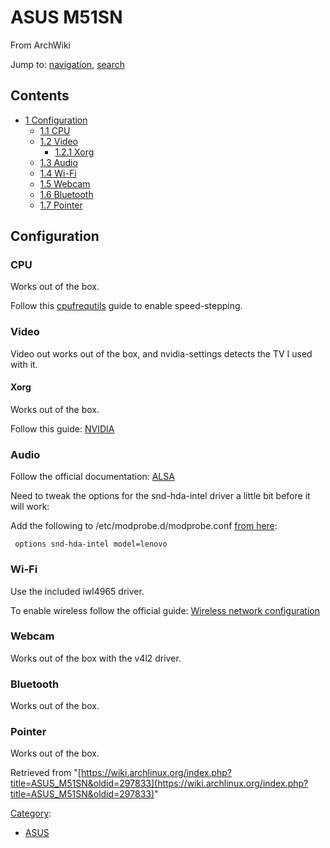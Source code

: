 # ASUS M51SN

From ArchWiki

Jump to: [navigation](#column-one), [search](#searchInput)

## Contents

*   [1 Configuration](#Configuration)
    *   [1.1 CPU](#CPU)
    *   [1.2 Video](#Video)
        *   [1.2.1 Xorg](#Xorg)
    *   [1.3 Audio](#Audio)
    *   [1.4 Wi-Fi](#Wi-Fi)
    *   [1.5 Webcam](#Webcam)
    *   [1.6 Bluetooth](#Bluetooth)
    *   [1.7 Pointer](#Pointer)

## Configuration

### CPU

Works out of the box.

Follow this [cpufrequtils](/index.php/Cpufrequtils "Cpufrequtils") guide to enable speed-stepping.

### Video

Video out works out of the box, and nvidia-settings detects the TV I used with it.

#### Xorg

Works out of the box.

Follow this guide: [NVIDIA](/index.php/NVIDIA "NVIDIA")

### Audio

Follow the official documentation: [ALSA](/index.php/ALSA "ALSA")

Need to tweak the options for the snd-hda-intel driver a little bit before it will work:

Add the following to /etc/modprobe.d/modprobe.conf [from here](http://gentoo-wiki.com/HARDWARE_Asus_M51Sn):

```
 options snd-hda-intel model=lenovo

```

### Wi-Fi

Use the included iwl4965 driver.

To enable wireless follow the official guide: [Wireless network configuration](/index.php/Wireless_network_configuration "Wireless network configuration")

### Webcam

Works out of the box with the v4l2 driver.

### Bluetooth

Works out of the box.

### Pointer

Works out of the box.

Retrieved from "[https://wiki.archlinux.org/index.php?title=ASUS_M51SN&oldid=297833](https://wiki.archlinux.org/index.php?title=ASUS_M51SN&oldid=297833)"

[Category](/index.php/Special:Categories "Special:Categories"):

*   [ASUS](/index.php/Category:ASUS "Category:ASUS")